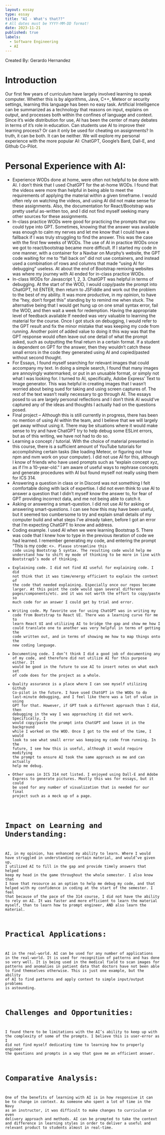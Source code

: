 ```yaml
---
layout: essay
type: essay
title: "AI - What's that??"
# All dates must be YYYY-MM-DD format!
date: 2023-11-21
published: true
labels:
  - Software Engineering
  - AI
---
```


Created By: Gerardo Hernandez

# Introduction

Our first few years of curriculum have largely involved learning to speak computer.  Whether this is by algorithms, Java, C++, Meteor or security settings, learning this language has been no easy task.  Artificial Intelligence can be summarized as a technology that reasons on input, explains on output, and processes both within the confines of language and context.  Since it’s wide distribution for use, AI has been the center of many debates in terms of it’s role in education.  Can students use AI to improve their learning process?  Or can it only be used for cheating on assignments? In truth, it can be both.  It can be neither.  We will explore my personal experience with the more popular AI: ChatGPT, Google’s Bard, Dall-E, and Github Co-Pilot.  
 
# Personal Experience with AI:
- Experience WODs done at home, were often not helpful to be done with AI. I don’t think that I used ChatGPT for the at-home WODs.  I found that the videos were more than helpful in being able to meet the requirements of applying the material within a given timeframe.  I would often rely on watching the videos, and using AI did not make sense for these assignments.  Also, the documentation for React/Bootstrap was pretty useful as-written too, and I did not find myself seeking many other sources for these assignments.  
- In-class practice WODs were good for practicing the prompts that you could type into GPT.  Sometimes, knowing that the answer was available was enough to calm my nerves and let me know that I could have a fallback if I was truly struggling to find the answer.  This was the case with the first few weeks of WODs.  The use of AI in practice WODs once we got to react/bootstrap became more difficult.  If I started my code in one manner, with a container for a Navbar on Murphy’s website, the GPT code waiting for me to “fall back on” did not use containers, and instead used a combination of rows and columns that made “using AI for debugging” useless.  At about the end of Bootstrap remixing websites was where my journey with AI ended for in-class practice WODs.   
- In-class WODs for Javascript 1, 2, 3.  ChatGPT was helpful in terms of debugging.  At the start of the WOD, I would copy/paste the prompt into ChatGPT, hit ENTER, then return to JSFiddle and work out the problem to the best of my ability.  It was more productive, in my opinion, to have the “hey, don’t forget this” standing by to remind me when stuck.  The alternative being that I would get hung up on one small syntax error, fail the WOD, and then wait a week for redemption.  Having the appropriate level of feedback available If needed was very valuable to learning the material for the course.  Once I got stuck on debugging, I would refer to the GPT result and fix the minor mistake that was keeping my code from running.  Another point of added value to doing it this way was that the GPT response would often leave out one detail of what the prompt asked, such as outputting the final return in a certain format.  If a student is dependent on GPT for the answer, then they wouldn’t catch these small errors in the code they generated using AI and copied/pasted without second thought.  
- For Essays, I found myself searching for relevant images that could accompany my text.  In doing a simple search, I found that many images are annoyingly watermarked, or put in an unusable format, or simply not what I was looking for.  I turned to AI, specifically, Adobe Express’ Text to Image generator.  This was helpful in creating images that I wasn’t worried about being sued for taking and using screen captures of.  The rest of the text wasn’t really necessary to go through AI.  The essays posed to us are largely personal reflections and I don’t think AI would’ve captured any of the ideas and thoughts I actually had on the questions posed.  
- Final project – Although this is still currently in progress, there has been no mention of using AI within the team, and I believe that we will largely get away without using it.  There may be situations where it would make sense to try and have ChatGPT try to help debug some ESLint errors, but as of this writing, we have not had to do so.  
- Learning a concept / tutorial.  With the choice of material presented in this course, there is a sufficient amount of YouTube tutorials for accomplishing certain tasks (like loading Meteor, or figuring out how npm and nvm work on your computer).  I did not use AI for this, although I know of friends who have used prompts such as “explain concept xyz, as if I’m a 10-year-old.”  I am aware of useful ways to rephrase concepts and generate procedures with AI but found myself not really using them for ICS 314.
- Answering a question in class or in Discord was not something I felt comfortable doing with lack of expertise.  I did not even think to use AI to answer a question that I didn’t myself know the answer to, for fear of GPT providing incorrect data, and me not being able to catch it.   
- Asking or answering a smart-question.  I did not use AI for asking or answering smart-questions. I can see how this may have been useful, but it seemed too cumbersome to try and explain small details of my computer build and what steps I’ve already taken, before I got an error that I’m expecting ChatGPT to know and address.   
- Coding example.  I used AI when we were learning Bootstrap 5.  There was code that I knew how to type in the previous iteration of code we had learned.  I remember generating my code, and entering the prompt “This is my code: <<code inserted here>>.  Please streamline this code using Bootstrap 5 syntax.  The resulting code would help me understand how to shift my mode of thinking to be more in line with Bootstrap5’s mode of thinking.  
- Explaining code.  I did not find AI useful for explaining code.  I did  not think that it was time/energy efficient to explain the context of the code that needed explaining.  Especially once our repos became larger.  At this point the code would span several different pages/components/etc. and it was not worth the effort to copy/paste so much code for an answer I could get by trial and error.  
- Writing code.  My favorite use for using ChatGPT was in writing my code from Bootstrap to React UI.  There was a learning curve for me to learn React UI and utilizing AI to bridge the gap and show me how I could translate one to another was very helpful in terms of getting the code written out, and in terms of showing me how to map things onto the new coding language.  
- Documenting code.  I don’t think I did a good job of documenting any of my code, and therefore did not utilize AI for this purpose either.  It would be good in the future to use AI to insert notes on what each set of code does for the project as a whole.  
- Quality assurance is a place where I can see myself utilizing Github Co-pilot in the future.  I have used ChatGPT in the WODs to do last-minute debugging, and I feel like there was a lot of value in using GPT for that.  However, if GPT took a different approach than I did, then debugging in the way I was approaching it did not work.  Specifically, I would copy/paste the prompt into ChatGPT and leave it in the background while I worked on the WOD.  Once I got to the end of the time, I would look to see what small error was keeping my code from running.  In the future, I see how this is useful, although it would require modifying the prompt to ensure AI took the same approach as me and can actually help me debug.
- Other uses in ICS 314 not listed.  I enjoyed using Dall-E and Adobe Express to generate pictures.  Mostly this was for essays, but it could be used for any number of visualization that is needed for our final project such as a mock up of a page.  

# Impact on Learning and Understanding:

AI, in my opinion, has enhanced my ability to learn.  Where I would have struggled in understanding certain material, and would’ve given up, I utilized AI to fill in the gap and provide timely answers that helped keep my head in the game throughout the whole semester. I also know that I have that resource as an option to help me debug my code, and that helped with my confidence in coding at the start of the semester. I feel that because of the pace of the 314 course, I did not have the ability to rely on AI.  It was faster and more efficient to learn the material myself, than to learn how to prompt engineer, AND also learn the material.   
# Practical Applications:

AI in the real-world.  AI can be used for any number of applications in the real-world.  It is used for recognition of patterns and has done so very well.  It is being used in the medical field to scan images for patterns and anomalies in patient data that doctors have not been able to find themselves otherwise.  This is just one example, but the ability of AI to find patterns and apply context to simple input/output problems is astounding.
# Challenges and Opportunities:

I found there to be limitations with the AI’s ability to keep up with the complexity of some of the prompts.  I believe this is user-error as I did not find myself dedicating time to learning how to properly engineer the questions and prompts in a way that gave me an efficient answer.
# Comparative Analysis:

One of the benefits of learning with AI is in how responsive it can be to change in context.  As someone who spent a lot of time in the Navy as an instructor, it was difficult to make changes to curriculum or even delivery approach and methods.  AI can be prompted to take the context and difference in learning styles in order to deliver a useful and relevant product to students almost in real-time.   

